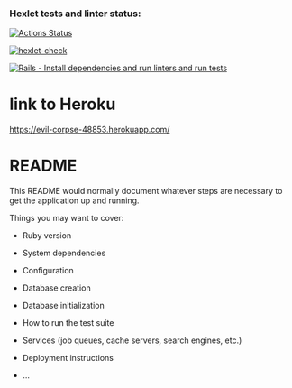 ### Hexlet tests and linter status:

[![Actions Status](https://github.com/Liocha/rails-project-lvl2/workflows/hexlet-check/badge.svg)](https://github.com/Liocha/rails-project-lvl2/actions)

[![hexlet-check](https://github.com/Liocha/rails-project-lvl2/actions/workflows/hexlet-check.yml/badge.svg)](https://github.com/Liocha/rails-project-lvl2/actions/workflows/hexlet-check.yml)

[![Rails - Install dependencies and run linters and run tests](https://github.com/Liocha/rails-project-lvl2/actions/workflows/rubyonrails-lint-tests.yml/badge.svg)](https://github.com/Liocha/rails-project-lvl2/actions/workflows/rubyonrails-lint-tests.yml)

# link to Heroku

https://evil-corpse-48853.herokuapp.com/

# README

This README would normally document whatever steps are necessary to get the
application up and running.

Things you may want to cover:

- Ruby version

- System dependencies

- Configuration

- Database creation

- Database initialization

- How to run the test suite

- Services (job queues, cache servers, search engines, etc.)

- Deployment instructions

- ...
